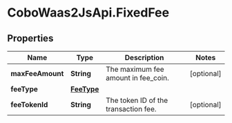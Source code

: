 # CoboWaas2JsApi.FixedFee

## Properties

Name | Type | Description | Notes
------------ | ------------- | ------------- | -------------
**maxFeeAmount** | **String** | The maximum fee amount in fee_coin. | [optional] 
**feeType** | [**FeeType**](FeeType.md) |  | 
**feeTokenId** | **String** | The token ID of the transaction fee. | [optional] 


